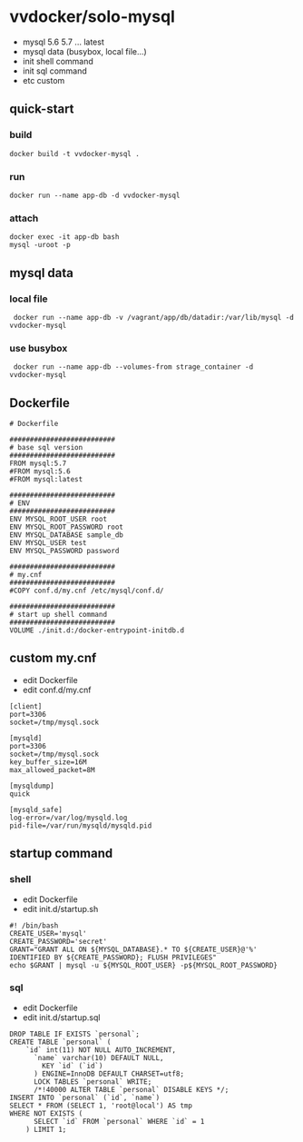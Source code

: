# vvdocker/solo-mysql
+ mysql 5.6 5.7 ... latest
+ mysql data (busybox, local file...)
+ init shell command
+ init sql command
+ etc custom

## quick-start
### build
```
docker build -t vvdocker-mysql .
```

### run
```
docker run --name app-db -d vvdocker-mysql
```

### attach
```
docker exec -it app-db bash
mysql -uroot -p
```

## mysql data
### local file
```
 docker run --name app-db -v /vagrant/app/db/datadir:/var/lib/mysql -d  vvdocker-mysql
```

### use busybox
```
 docker run --name app-db --volumes-from strage_container -d  vvdocker-mysql
```
## Dockerfile
```
# Dockerfile

##########################
# base sql version
##########################
FROM mysql:5.7
#FROM mysql:5.6
#FROM mysql:latest

##########################
# ENV
##########################
ENV MYSQL_ROOT_USER root
ENV MYSQL_ROOT_PASSWORD root
ENV MYSQL_DATABASE sample_db
ENV MYSQL_USER test
ENV MYSQL_PASSWORD password

##########################
# my.cnf
##########################
#COPY conf.d/my.cnf /etc/mysql/conf.d/

##########################
# start up shell command
##########################
VOLUME ./init.d:/docker-entrypoint-initdb.d

```

## custom my.cnf
+ edit Dockerfile
+ edit conf.d/my.cnf
```
[client]                           
port=3306
socket=/tmp/mysql.sock

[mysqld]                           
port=3306
socket=/tmp/mysql.sock
key_buffer_size=16M
max_allowed_packet=8M

[mysqldump]                        
quick

[mysqld_safe]                      
log-error=/var/log/mysqld.log
pid-file=/var/run/mysqld/mysqld.pid
```

## startup command
### shell
+ edit Dockerfile
+ edit init.d/startup.sh
```
#! /bin/bash
CREATE_USER='mysql'
CREATE_PASSWORD='secret'
GRANT="GRANT ALL ON ${MYSQL_DATABASE}.* TO ${CREATE_USER}@'%' IDENTIFIED BY ${CREATE_PASSWORD}; FLUSH PRIVILEGES"
echo $GRANT | mysql -u ${MYSQL_ROOT_USER} -p${MYSQL_ROOT_PASSWORD}

```

### sql
+ edit Dockerfile
+ edit init.d/startup.sql
```
DROP TABLE IF EXISTS `personal`;
CREATE TABLE `personal` (
    `id` int(11) NOT NULL AUTO_INCREMENT,
      `name` varchar(10) DEFAULT NULL,
        KEY `id` (`id`)
      ) ENGINE=InnoDB DEFAULT CHARSET=utf8;
      LOCK TABLES `personal` WRITE;
      /*!40000 ALTER TABLE `personal` DISABLE KEYS */;
INSERT INTO `personal` (`id`, `name`)
SELECT * FROM (SELECT 1, 'root@local') AS tmp
WHERE NOT EXISTS (
      SELECT `id` FROM `personal` WHERE `id` = 1
    ) LIMIT 1;
```
